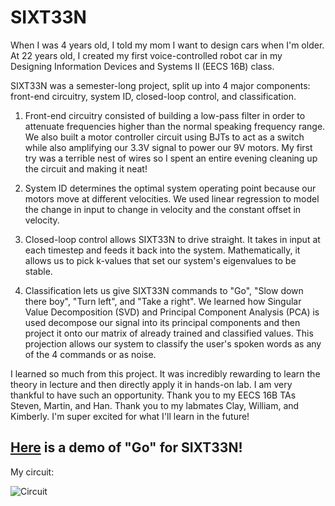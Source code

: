 # SIXT33N

When I was 4 years old, I told my mom I want to design cars when I'm older. At 22 years old, I created my first voice-controlled robot car in my Designing Information Devices and Systems II (EECS 16B) class. 

SIXT33N was a semester-long project, split up into 4 major components: front-end circuitry, system ID, closed-loop control, and classification.

1. Front-end circuitry consisted of building a low-pass filter in order to attenuate frequencies higher than the normal speaking frequency range. We also built a motor controller circuit using BJTs to act as a switch while also amplifying our 3.3V signal to power our 9V motors. My first try was a terrible nest of wires so I spent an entire evening cleaning up the circuit and making it neat!

2. System ID determines the optimal system operating point because our motors move at different velocities. We used linear regression to model the change in input to change in velocity and the constant offset in velocity. 

3. Closed-loop control allows SIXT33N to drive straight. It takes in input at each timestep and feeds it back into the system. Mathematically, it allows us to pick k-values that set our system's eigenvalues to be stable.

4. Classification lets us give SIXT33N commands to "Go", "Slow down there boy", "Turn left", and "Take a right". We learned how Singular Value Decomposition (SVD) and Principal Component Analysis (PCA) is used decompose our signal into its principal components and then project it onto our matrix of already trained and classified values. This projection allows our system to classify the user's spoken words as any of the 4 commands or as noise.

I learned so much from this project. It was incredibly rewarding to learn the theory in lecture and then directly apply it in hands-on lab. I am very thankful to have such an opportunity. Thank you to my EECS 16B TAs Steven, Martin, and Han. Thank you to my labmates Clay, William, and Kimberly. I'm super excited for what I'll learn in the future!

## [Here](https://drive.google.com/file/d/1dEMNnz95w1OrBTrmgmzlXDoxDUSq32ZZ/view?usp=sharing) is a demo of "Go" for SIXT33N!

My circuit: 

![Circuit](Circuit.png)
